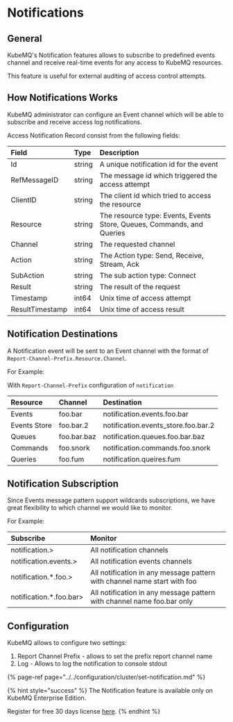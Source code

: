 # Notifications

## General

KubeMQ's Notification features allows to subscribe to predefined events channel and receive real-time events for any access to KubeMQ resources.

This feature is useful for external auditing of access control attempts.

## How Notifications Works

KubeMQ administrator can configure an Event channel which will be able to subscribe and receive access log notifications.

Access Notification Record consist from the following fields:

| Field           | Type   | Description                                                            |
|:----------------|:-------|:-----------------------------------------------------------------------|
| Id              | string | A unique notification id for the event                                 |
| RefMessageID    | string | The message id which triggered the access attempt                      |
| ClientID        | string | The client id which tried to access the resource                       |
| Resource        | string | The resource type: Events, Events Store, Queues, Commands, and Queries |
| Channel         | string | The requested channel                                                  |
| Action          | string | The Action type: Send, Receive, Stream, Ack                            |
| SubAction       | string | The sub action type: Connect                                           |
| Result          | string | The result of the request                                              |
| Timestamp       | int64  | Unix time of access attempt                                            |
| ResultTimestamp | int64  | Unix time of access result                                             |

## Notification Destinations
A Notification event will be sent to an Event channel with the format of `Report-Channel-Prefix.Resource.Channel`.

For Example:

With `Report-Channel-Prefix` configuration of `notification`

| Resource     | Channel     | Destination                         |
|:-------------|:------------|:------------------------------------|
| Events       | foo.bar     | notification.events.foo.bar         |
| Events Store | foo.bar.2   | notification.events_store.foo.bar.2 |
| Queues       | foo.bar.baz | notification.queues.foo.bar.baz     |
| Commands     | foo.snork   | notification.commands.foo.snork     |
| Queries      | foo.fum     | notification.queires.fum            |

## Notification Subscription
Since Events message pattern support wildcards subscriptions, we have great flexibility to which channel we would like to monitor.

For Example:

| Subscribe |  Monitor  |
|:----------|:---|
| notification.>          | All notification channels   |
| notification.events.>          | All notification events channels   |
| notification.*.foo.>          | All notification in any message pattern with channel name start with foo   |
| notification.*.foo.bar>          | All notification in any message pattern with channel name foo.bar only   |


## Configuration

KubeMQ allows to configure two settings:
1. Report Channel Prefix - allows to set the prefix report channel name
2. Log - Allows to log the notification to console stdout

{% page-ref page="../../configuration/cluster/set-notification.md" %}


{% hint style="success" %}
The Notification feature is available only on KubeMQ Enterprise Edition.

Register for free 30 days license [here](https://account.kubemq.io/login/register).
{% endhint %}

